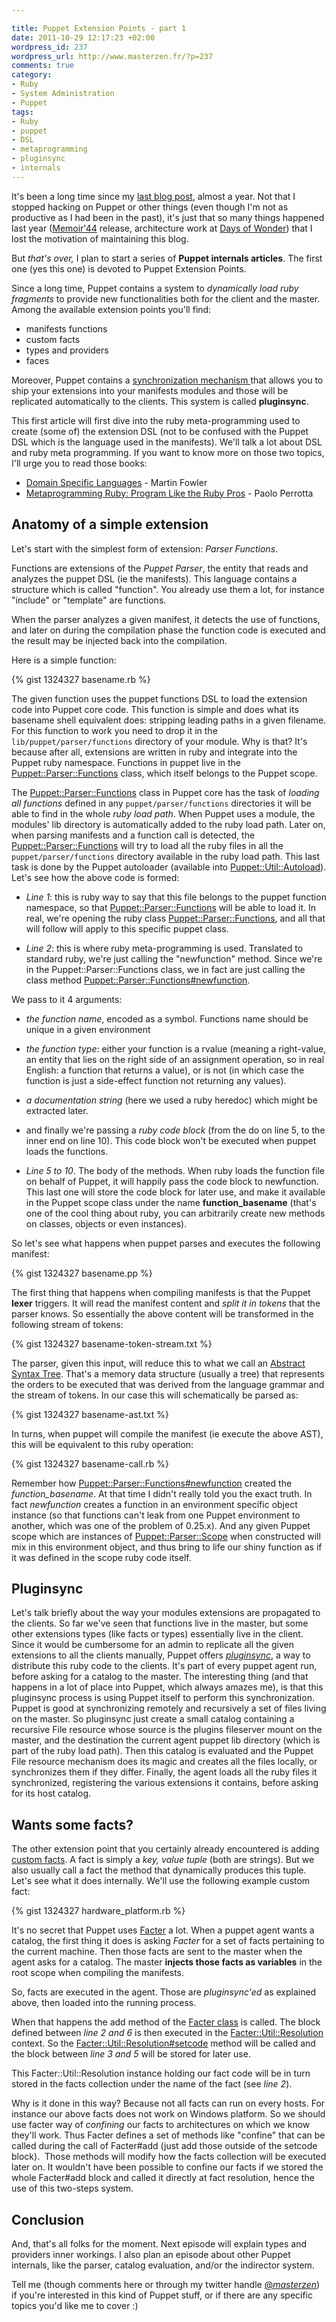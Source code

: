 ```yaml
--- 

title: Puppet Extension Points - part 1
date: 2011-10-29 12:17:23 +02:00
wordpress_id: 237
wordpress_url: http://www.masterzen.fr/?p=237
comments: true
category: 
- Ruby
- System Administration
- Puppet
tags: 
- Ruby
- puppet
- DSL
- metaprogramming
- pluginsync
- internals
---
```

It's been a long time since my [last blog post](http://www.masterzen.fr/2010/11/14/puppet-ssl-explained/), almost a year. Not that I stopped hacking on Puppet or other things (even though I'm not as productive as I had been in the past), it's just that so many things happened last year ([Memoir'44](http://www.daysofwonder.com/memoir44-online) release, architecture work at [Days of Wonder](http://www.daysofwonder.com/)) that I lost the motivation of maintaining this blog.

But _that's over,_ I plan to start a series of **Puppet internals articles**. The first one (yes this one) is devoted to Puppet Extension Points.

Since a long time, Puppet contains a system to _dynamically load ruby fragments_ to provide new functionalities both for the client and the master. Among the available extension points you'll find:

- manifests functions
- custom facts
- types and providers
- faces


Moreover, Puppet contains a [synchronization mechanism ](http://docs.puppetlabs.com/guides/plugins_in_modules.html)that allows you to ship your extensions into your manifests modules and those will be replicated automatically to the clients. This system is called **pluginsync**.

This first article will first dive into the ruby meta-programming used to create (some of) the extension DSL (not to be confused with the Puppet DSL which is the language used in the manifests). We'll talk a lot about DSL and ruby meta programming. If you want to know more on those two topics, I'll urge you to read those books:

- [Domain Specific Languages](http://www.amazon.com/gp/product/0321712943) - Martin Fowler
- [Metaprogramming Ruby: Program Like the Ruby Pros](http://www.amazon.com/Metaprogramming-Ruby-Program-Like-Pros/dp/1934356476) - Paolo Perrotta

## Anatomy of a simple extension

Let's start with the simplest form of extension: _Parser Functions_.

Functions are extensions of the _Puppet Parser_, the entity that reads and analyzes the puppet DSL (ie the manifests). This language contains a structure which is called "function". You already use them a lot, for instance "include" or "template" are functions.

When the parser analyzes a given manifest, it detects the use of functions, and later on during the compilation phase the function code is executed and the result may be injected back into the compilation.

Here is a simple function:

{% gist 1324327 basename.rb %}

The given function uses the puppet functions DSL to load the extension code into Puppet core code.  This function is simple and does what its basename shell equivalent does: stripping leading paths in a given filename.  For this function to work you need to drop it in the ``lib/puppet/parser/functions`` directory of your module.  Why is that? It's because after all, extensions are written in ruby and integrate into the Puppet ruby namespace. Functions in puppet live in the [Puppet::Parser::Functions](https://github.com/puppetlabs/puppet/blob/2.7.x/lib/puppet/parser/functions.rb) class, which itself belongs to the Puppet scope.

The [Puppet::Parser::Functions](https://github.com/puppetlabs/puppet/blob/2.7.x/lib/puppet/parser/functions.rb) class in Puppet core has the task of _loading all functions_ defined in any ``puppet/parser/functions`` directories it will be able to find in the whole _ruby load path_. When Puppet uses a module, the modules' lib directory is automatically added to the ruby load path.  Later on, when parsing manifests and a function call is detected, the [Puppet::Parser::Functions](https://github.com/puppetlabs/puppet/blob/2.7.x/lib/puppet/parser/functions.rb) will try to load all the ruby files in all the ``puppet/parser/functions`` directory available in the ruby load path. This last task is done by the Puppet autoloader (available into [Puppet::Util::Autoload](https://github.com/puppetlabs/puppet/blob/2.7.x/lib/puppet/util/autoload.rb)).  Let's see how the above code is formed:


- _Line 1_: this is ruby way to say that this file belongs to the puppet function namespace, so that [Puppet::Parser::Functions](https://github.com/puppetlabs/puppet/blob/2.7.x/lib/puppet/parser/functions.rb) will be able to load it. In real, we're opening the ruby class [Puppet::Parser::Functions](https://github.com/puppetlabs/puppet/blob/2.7.x/lib/puppet/parser/functions.rb), and all that will follow will apply to this specific puppet class.

- _Line 2_: this is where ruby meta-programming is used. Translated to standard ruby, we're just calling the "newfunction" method. Since we're in the Puppet::Parser::Functions class, we in fact are just calling the class method [Puppet::Parser::Functions#newfunction](https://github.com/puppetlabs/puppet/blob/2.7.x/lib/puppet/parser/functions.rb#L38).

 We pass to it 4 arguments:
	
  - _the function name_, encoded as a symbol. Functions name should be unique in a given environment
  - _the function type_: either your function is a rvalue (meaning a right-value, an entity that lies on the right side of an assignment operation, so in real English: a function that returns a value), or is not (in which case the function is just a side-effect function not returning any values).
  - _a documentation string_ (here we used a ruby heredoc) which might be extracted later.
  - and finally we're passing a _ruby code block_ (from the do on line 5, to the inner end on line 10). This code block won't be executed when puppet loads the functions.

- _Line 5 to 10_. The body of the methods. When ruby loads the function file on behalf of Puppet, it will happily pass the code block to newfunction. This last one will store the code block for later use, and make it available in the Puppet scope class under the name **function_basename** (that's one of the cool thing about ruby, you can arbitrarily create new methods on classes, objects or even instances).


So let's see what happens when puppet parses and executes the following manifest:


{% gist 1324327 basename.pp %}

The first thing that happens when compiling manifests is that the Puppet **lexer** triggers. It will read the manifest content and _split it in tokens_ that the parser knows. So essentially the above content will be transformed in the following stream of tokens:

{% gist 1324327 basename-token-stream.txt %}

The parser, given this input, will reduce this to what we call an [Abstract Syntax Tree](http://en.wikipedia.org/wiki/Abstract_syntax_tree). That's a memory data structure (usually a tree) that represents the orders to be executed that was derived from the language grammar and the stream of tokens. In our case this will schematically be parsed as: 

{% gist 1324327 basename-ast.txt %}

In turns, when puppet will compile the manifest (ie execute the above AST), this will be equivalent to this ruby operation:

{% gist 1324327 basename-call.rb %}

Remember how [Puppet::Parser::Functions#newfunction](https://github.com/puppetlabs/puppet/blob/2.7.x/lib/puppet/parser/functions.rb#L38) created the _function_basename_. At that time I didn't really told you the exact truth. In fact _newfunction_ creates a function in an environment specific object instance (so that functions can't leak from one Puppet environment to another, which was one of the problem of 0.25.x). And any given Puppet scope which are instances of [Puppet::Parser::Scope](https://github.com/puppetlabs/puppet/blob/2.7.x/lib/puppet/parser/scope.rb) when constructed will mix in this environment object, and thus bring to life our shiny function as if it was defined in the scope ruby code itself.

## Pluginsync


Let's talk briefly about the way your modules extensions are propagated to the clients. So far we've seen that functions live in the master, but some other extensions types (like facts or types) essentially live in the client.  Since it would be cumbersome for an admin to replicate all the given extensions to all the clients manually, Puppet offers _[pluginsync](http://docs.puppetlabs.com/guides/plugins_in_modules.html)_, a way to distribute this ruby code to the clients.  It's part of every puppet agent run, before asking for a catalog to the master.  The interesting thing (and that happens in a lot of place into Puppet, which always amazes me), is that this pluginsync process is using Puppet itself to perform this synchronization.  Puppet is good at synchronizing remotely and recursively a set of files living on the master. So pluginsync just create a small catalog containing a recursive File resource whose source is the plugins fileserver mount on the master, and the destination the current agent puppet lib directory (which is part of the ruby load path).  Then this catalog is evaluated and the Puppet File resource mechanism does its magic and creates all the files locally, or synchronizes them if they differ.  Finally, the agent loads all the ruby files it synchronized, registering the various extensions it contains, before asking for its host catalog.

## Wants some facts?


The other extension point that you certainly already encountered is adding [custom facts](http://docs.puppetlabs.com/guides/custom_facts.html).  A fact is simply a _key, value tuple_ (both are strings). But we also usually call a fact the method that dynamically produces this tuple.  Let's see what it does internally. We'll use the following example custom fact:

{% gist 1324327 hardware_platform.rb %}  

It's no secret that Puppet uses [Facter](http://puppetlabs.com/puppet/related-projects/facter/) a lot. When a puppet agent wants a catalog, the first thing it does is asking _Facter_ for a set of facts pertaining to the current machine. Then those facts are sent to the master when the agent asks for a catalog. The master **injects those facts as variables** in the root scope when compiling the manifests.

So, facts are executed in the agent. Those are _pluginsync'ed_ as explained above, then loaded into the running process.

When that happens the add method of the [Facter class](https://github.com/puppetlabs/facter/blob/1.6.1/lib/facter.rb) is called. The block defined between _line 2 and 6_ is then executed in the [Facter::Util::Resolution](https://github.com/puppetlabs/facter/blob/1.6.1/lib/facter/util/resolution.rb) context. So the [Facter::Util::Resolution#setcode](https://github.com/puppetlabs/facter/blob/1.6.1/lib/facter/util/resolution.rb#L116) method will be called and the block between _line 3 and 5_ will be stored for later use.

This Facter::Util::Resolution instance holding our fact code will be in turn stored in the facts collection under the name of the fact (see _line 2_).

Why is it done in this way? Because not all facts can run on every hosts. For instance our above facts does not work on Windows platform. So we should use facter way of _confining_ our facts to architectures on which we know they'll work.
Thus Facter defines a set of methods like "confine" that can be called during the call of Facter#add (just add those outside of the setcode block).  Those methods will modify how the facts collection will be executed later on. It wouldn't have been possible to confine our facts if we stored the whole Facter#add block and called it directly at fact resolution, hence the use of this two-steps system.

## Conclusion

And, that's all folks for the moment. Next episode will explain types and providers inner workings. I also plan an episode about other Puppet internals, like the parser, catalog evaluation, and/or the indirector system.

Tell me (though comments here or through my twitter handle [@_masterzen_](http://twitter.com/#!/_masterzen_)) if you're interested in this kind of Puppet stuff, or if there are any specific topics you'd like me to cover :)
